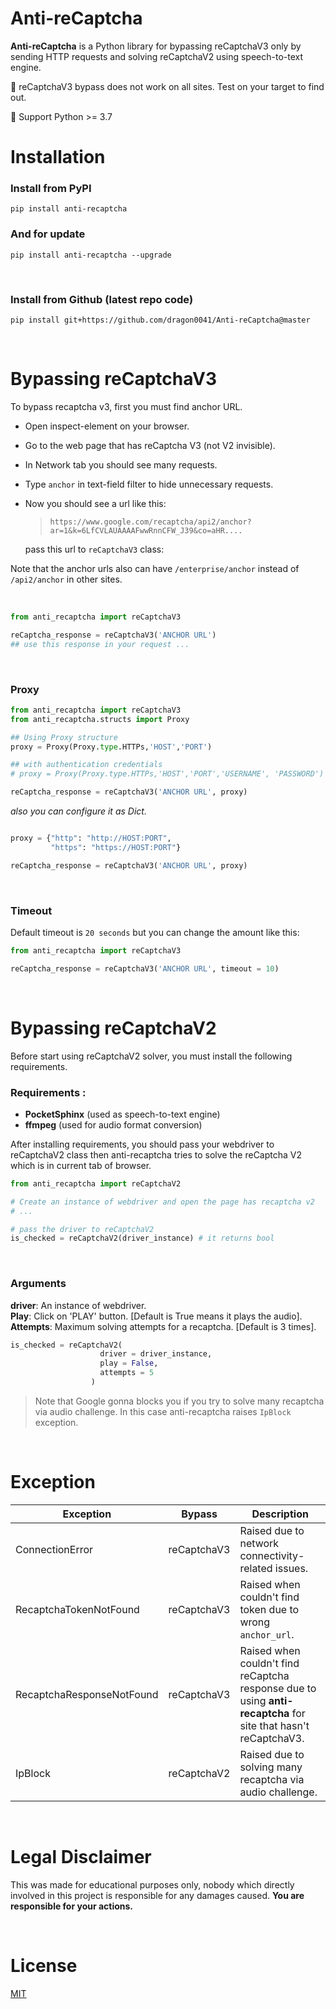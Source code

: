# Anti-reCaptcha

**Anti-reCaptcha** is a Python library for bypassing reCaptchaV3 only by sending HTTP requests and solving reCaptchaV2 using speech-to-text engine.

🔴 reCaptchaV3 bypass does not work on all sites. Test on your target to find out.

🐍 Support Python >= 3.7

# Installation

### Install from PyPI

```
pip install anti-recaptcha
```

### And for update

```
pip install anti-recaptcha --upgrade
```

&nbsp;

### Install from Github (latest repo code)

```
pip install git+https://github.com/dragon0041/Anti-reCaptcha@master
```

&nbsp;


# Bypassing **reCaptchaV3**

To bypass recaptcha v3, first you must find anchor URL.

- Open inspect-element on your browser.
- Go to the web page that has reCaptcha V3 (not V2 invisible).
- In Network tab you should see many requests.
- Type `anchor` in text-field filter to hide unnecessary requests.
- Now you should see a url like this:

  > ``https://www.google.com/recaptcha/api2/anchor?ar=1&k=6LfCVLAUAAAAFwwRnnCFW_J39&co=aHR....``
  >

  pass this url to `reCaptchaV3` class:

Note that the anchor urls also can have `/enterprise/anchor` instead of `/api2/anchor` in other sites.

&nbsp;

```python
from anti_recaptcha import reCaptchaV3

reCaptcha_response = reCaptchaV3('ANCHOR URL')
## use this response in your request ...
```

&nbsp;

### **Proxy**

```python
from anti_recaptcha import reCaptchaV3
from anti_recaptcha.structs import Proxy

## Using Proxy structure
proxy = Proxy(Proxy.type.HTTPs,'HOST','PORT')

## with authentication credentials
# proxy = Proxy(Proxy.type.HTTPs,'HOST','PORT','USERNAME', 'PASSWORD')

reCaptcha_response = reCaptchaV3('ANCHOR URL', proxy)
```

_also you can configure it as Dict._

```python

proxy = {"http": "http://HOST:PORT",
         "https": "https://HOST:PORT"}

reCaptcha_response = reCaptchaV3('ANCHOR URL', proxy)
```

&nbsp;

### **Timeout**

Default timeout is `20 seconds` but you can change the amount like this:

```python
from anti_recaptcha import reCaptchaV3

reCaptcha_response = reCaptchaV3('ANCHOR URL', timeout = 10)
```

&nbsp;

# Bypassing **reCaptchaV2**
Before start using reCaptchaV2 solver, you must install the following requirements.
### **Requirements** :
- **PocketSphinx** (used as speech-to-text engine)
- **ffmpeg** (used for audio format conversion)

After installing requirements, you should pass your webdriver to reCaptchaV2 class then anti-recaptcha tries to solve the reCaptcha V2 which is in current tab of browser.
```python
from anti_recaptcha import reCaptchaV2

# Create an instance of webdriver and open the page has recaptcha v2
# ...

# pass the driver to reCaptchaV2
is_checked = reCaptchaV2(driver_instance) # it returns bool

```

&nbsp;

### **Arguments**
**driver**: An instance of webdriver.\
**Play**: Click on 'PLAY' button. [Default is True means it plays the audio].\
**Attempts**: Maximum solving attempts for a recaptcha. [Default is 3 times].

```python
is_checked = reCaptchaV2(
                    driver = driver_instance,
                    play = False,
                    attempts = 5
                  )

```


> Note that Google gonna blocks you if you try to solve many recaptcha via audio challenge. In this case anti-recaptcha raises `IpBlock` exception.

&nbsp;

# Exception

| Exception | Bypass | Description |
| ---------- | -------------- | --------------- |
| ConnectionError | reCaptchaV3 | Raised due to network connectivity-related issues. |
| RecaptchaTokenNotFound | reCaptchaV3 | Raised when couldn't find token due to wrong `anchor_url`. |
| RecaptchaResponseNotFound | reCaptchaV3 | Raised when couldn't find reCaptcha response due to using **anti-recaptcha** for site that hasn't reCaptchaV3. |
| IpBlock | reCaptchaV2 | Raised due to solving many recaptcha via audio challenge. |

&nbsp;

# Legal Disclaimer

This was made for educational purposes only, nobody which directly involved in this project is responsible for any damages caused.
**You are responsible for your actions.**

&nbsp;

# License

[MIT](https://choosealicense.com/licenses/mit/)
